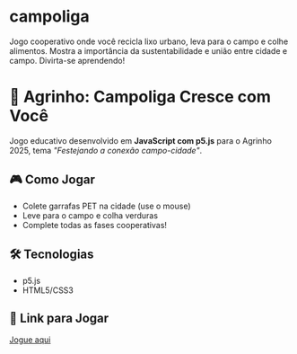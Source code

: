 # campoliga
Jogo cooperativo onde você recicla lixo urbano, leva para o campo e colhe alimentos. Mostra a importância da sustentabilidade e união entre cidade e campo. Divirta-se aprendendo!
# 🚜 Agrinho: Campoliga Cresce com Você

Jogo educativo desenvolvido em **JavaScript com p5.js** para o Agrinho 2025, tema *"Festejando a conexão campo-cidade"*.

## 🎮 Como Jogar
- Colete garrafas PET na cidade (use o mouse)
- Leve para o campo e colha verduras
- Complete todas as fases cooperativas!

## 🛠️ Tecnologias
- p5.js
- HTML5/CSS3

## 🔗 Link para Jogar
[Jogue aqui](https://SEU-USUARIO.github.io/campoliga-jogo/)
